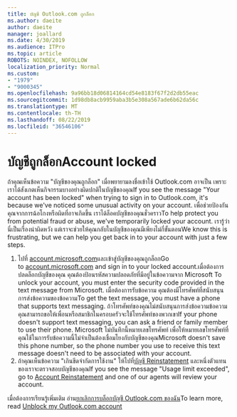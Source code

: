 ```yaml
---
title: บัญชี Outlook.com ถูกล็อก
ms.author: daeite
author: daeite
manager: joallard
ms.date: 4/30/2019
ms.audience: ITPro
ms.topic: article
ROBOTS: NOINDEX, NOFOLLOW
localization_priority: Normal
ms.custom:
- "1979"
- "9000345"
ms.openlocfilehash: 9a96bb18d06814164cd54e8183f67f2d2db55eac
ms.sourcegitcommit: 1d98db8acb9959aba3b5e308a567ade6b62da56c
ms.translationtype: MT
ms.contentlocale: th-TH
ms.lasthandoff: 08/22/2019
ms.locfileid: "36546106"
---
```

# <a name="account-locked"></a><span data-ttu-id="c6ac2-102">บัญชีถูกล็อก</span><span class="sxs-lookup"><span data-stu-id="c6ac2-102">Account locked</span></span>

<span data-ttu-id="c6ac2-103">ถ้าคุณเห็นข้อความ "บัญชีของคุณถูกล็อก" เมื่อพยายามลงชื่อเข้าใช้ Outlook.com อาจเป็น เพราะเราได้สังเกตเห็นกิจกรรมบางอย่างผิดปกติในบัญชีของคุณ</span><span class="sxs-lookup"><span data-stu-id="c6ac2-103">If you see the message "Your account has been locked" when trying to sign in to Outlook.com, it's because we've noticed some unusual activity on your account.</span></span> <span data-ttu-id="c6ac2-104">เพื่อช่วยป้องกันคุณจากการฉ้อโกงหรือผิดที่อาจเกิดขึ้น เราได้ล็อคบัญชีของคุณชั่วคราว</span><span class="sxs-lookup"><span data-stu-id="c6ac2-104">To help protect you from potential fraud or abuse, we've temporarily locked your account.</span></span> <span data-ttu-id="c6ac2-105">เรารู้ว่า นี่เป็นเรื่องน่าผิดหวัง แต่เราจะช่วยให้คุณกลับในบัญชีของคุณมีเพียงไม่กี่ขั้นตอน</span><span class="sxs-lookup"><span data-stu-id="c6ac2-105">We know this is frustrating, but we can help you get back in to your account with just a few steps.</span></span>

1. <span data-ttu-id="c6ac2-106">ไปที่ [account.microsoft.com](https://go.microsoft.com/fwlink/?linkid=2090484)และเข้าสู่บัญชีของคุณถูกล็อก</span><span class="sxs-lookup"><span data-stu-id="c6ac2-106">Go to [account.microsoft.com](https://go.microsoft.com/fwlink/?linkid=2090484) and sign in to your locked account.</span></span><span data-ttu-id="c6ac2-107">เมื่อต้องการปลดล็อกบัญชีของคุณ คุณต้องป้อนรหัสความปลอดภัยที่มีอยู่ในข้อความจาก Microsoft</span><span class="sxs-lookup"><span data-stu-id="c6ac2-107"> To unlock your account, you must enter the security code provided in the text message from Microsoft.</span></span> <span data-ttu-id="c6ac2-108">เมื่อต้องการรับข้อความ คุณต้องมีโทรศัพท์ที่สนับสนุนการส่งข้อความของข้อความ</span><span class="sxs-lookup"><span data-stu-id="c6ac2-108">To get the text message, you must have a phone that supports text messaging.</span></span> <span data-ttu-id="c6ac2-109">ถ้าโทรศัพท์ของคุณไม่สนับสนุนการส่งข้อความข้อความ คุณสามารถขอให้เพื่อนหรือสมาชิกในครอบครัวจะใช้โทรศัพท์ของพวกเขา</span><span class="sxs-lookup"><span data-stu-id="c6ac2-109">If your phone doesn't support text messaging, you can ask a friend or family member to use their phone.</span></span> <span data-ttu-id="c6ac2-110">Microsoft ไม่บันทึกนี้หมายเลขโทรศัพท์ เพื่อให้หมายเลขโทรศัพท์ที่คุณใช้ในการรับข้อความนี้ไม่จำเป็นต้องเชื่อมโยงกับบัญชีของคุณ</span><span class="sxs-lookup"><span data-stu-id="c6ac2-110">Microsoft doesn't save this phone number, so the phone number you use to receive this text message doesn't need to be associated with your account.</span></span>
2. <span data-ttu-id="c6ac2-111">ถ้าคุณเห็นข้อความ "เกินขีดจำกัดการใช้งาน" ให้ไปที่[บัญชี Reinstatement](https://go.microsoft.com/fwlink/?linkid=2090483) และหนึ่งตัวแทนของเราจะตรวจสอบบัญชีของคุณ</span><span class="sxs-lookup"><span data-stu-id="c6ac2-111">If you see the message "Usage limit exceeded", go to [Account Reinstatement](https://go.microsoft.com/fwlink/?linkid=2090483) and one of our agents will review your account.</span></span>

<span data-ttu-id="c6ac2-112">เมื่อต้องการเรียนรู้เพิ่มเติม อ่าน[ยกเลิกการบล็อกบัญชี Outlook.com ของฉัน](https://support.office.com/article/f4ad2701-d166-4d8b-8a6a-9af2a1f8a4c4?wt.mc_id=Office_Outlook_com_Alchemy)</span><span class="sxs-lookup"><span data-stu-id="c6ac2-112">To learn more, read [Unblock my Outlook.com account](https://support.office.com/article/f4ad2701-d166-4d8b-8a6a-9af2a1f8a4c4?wt.mc_id=Office_Outlook_com_Alchemy)</span></span> 